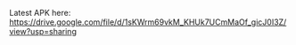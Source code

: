 Latest APK here: https://drive.google.com/file/d/1sKWrm69vkM_KHUk7UCmMaOf_gicJ0I3Z/view?usp=sharing
